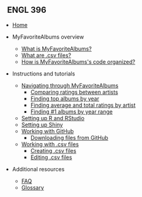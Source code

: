 <!-- _sidebar.md -->

## &nbsp; ENGL 396

* [Home](README.md)

* MyFavoriteAlbums overview

  * [What is MyFavoriteAlbums?](README.md)
  * [What are .csv files?](csvwhatis.md)
  * [How is MyFavoriteAlbums's code organized?](codeorganization.md)
  
* Instructions and tutorials
  
  * [Navigating through MyFavoriteAlbums](navigating.md)
      * [Comparing ratings between artists](navigating.md/###compare-ratings)
      * [Finding top albums by year](###top-by-year)
      * [Finding average and total ratings by artist](###navigating.md/avg-total-ratings)
      * [Finding #1 albums by year range](navigating.md/#top-by-year-range)
  * [Setting up R and RStudio](rrstudio.md)
  * [Setting up Shiny](shiny.md)
  * [Working with GitHub](github.md)
    * [Downloading files from GitHub](github.md/#download)
  * [Working with .csv files](csv.md)
    * [Creating .csv files](csv.md/#create)
    * [Editing .csv files](csv.md/#edit)

* Additional resources
  
  * [FAQ](faq.md)
  * [Glossary](glossary.md)
